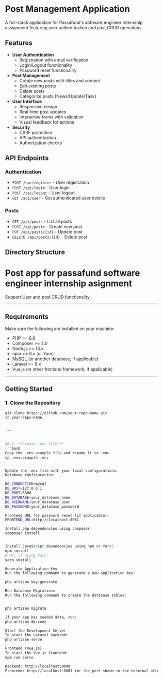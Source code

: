 # Post Management Application

A full-stack application for Passafund's software engineer internship assignment featuring user authentication and post CRUD operations.

## Features

- **User Authentication**
  - Registration with email verification
  - Login/Logout functionality
  - Password reset functionality
- **Post Management**
  - Create new posts with titles and content
  - Edit existing posts
  - Delete posts
  - Categorize posts (News/Update/Task)
- **User Interface**
  - Responsive design
  - Real-time post updates
  - Interactive forms with validation
  - Visual feedback for actions
- **Security**
  - CSRF protection
  - API authentication
  - Authorization checks

## API Endpoints

### Authentication
- `POST /api/register` - User registration
- `POST /api/login` - User login
- `POST /api/logout` - User logout
- `GET /api/user` - Get authenticated user details

### Posts
- `GET /api/posts` - List all posts
- `POST /api/posts` - Create new post
- `PUT /api/posts/{id}` - Update post
- `DELETE /api/posts/{id}` - Delete post

## Directory Structure

# Post app for passafund software engineer internship asignment

Support User and post CRUD functionality

---

## **Requirements**
Make sure the following are installed on your machine:
- PHP >= 8.0
- Composer >= 2.0
- Node.js >= 14.x
- npm >= 6.x (or Yarn)
- MySQL (or another database, if applicable)
- Laravel >= 9.x
- Vue.js (or other frontend framework, if applicable)

---

## **Getting Started**

### 1. **Clone the Repository**
```bash
git clone https://github.com/your-repo-name.git
cd your-repo-name


---

 
## 2. **Create .env file **
```bash
Copy the .env.example file and rename it to .env
cp .env.example .env


Update the .env file with your local configurations:
Database configuration:

DB_CONNECTION=mysql
DB_HOST=127.0.0.1
DB_PORT=3306
DB_DATABASE=your_database_name
DB_USERNAME=your_database_user
DB_PASSWORD=your_database_password

Frontend URL for password reset (if applicable):
FRONTEND_URL=http://localhost:8081

Install php dependencies using composer: 
composer install


Install JavaScript dependencies using npm or Yarn:
npm install
# Or, if using Yarn:
yarn install

Generate Application Key
Run the following command to generate a new application key:

php artisan key:generate

Run Database Migrations
Run the following command to create the database tables:


php artisan migrate

If your app has seeded data, run:
php artisan db:seed

Start the Development Server
To start the Laravel backend:
php artisan serve

Frontend (Vue.js)
To start the Vue.js frontend:
npm run serve

Backend: http://localhost:8000
Frontend: http://localhost:8081 (or the port shown in the terminal after running npm run serve)
